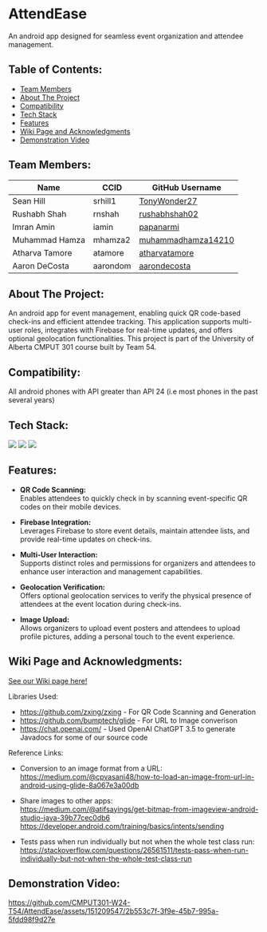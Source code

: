 # AttendEase

An android app designed for seamless event organization and attendee management.

## Table of Contents:

- [Team Members](#team-members)
- [About The Project](#about-the-project)
- [Compatibility](#compatibility)
- [Tech Stack](#tech-stack)
- [Features](#features)
- [Wiki Page and Acknowledgments](#wiki-page-and-acknowledgments)
- [Demonstration Video](#demonstration-video)

## Team Members:

| Name | CCID | GitHub Username |
| ------------- | ------------- | ------------- |
| Sean Hill | srhill1 | [TonyWonder27](https://github.com/TonyWonder27) |
| Rushabh Shah | rnshah | [rushabhshah02](https://github.com/rushabhshah02) |
| Imran Amin | iamin | [papanarmi](https://github.com/papanarmi) |
| Muhammad Hamza | mhamza2 | [muhammadhamza14210](https://github.com/muhammadhamza14210) |
| Atharva Tamore | atamore | [atharvatamore](https://github.com/atharvatamore) |
| Aaron DeCosta | aarondom | [aarondecosta](https://github.com/aarondecosta) |


## About The Project:

An android app for event management, enabling quick QR code-based check-ins and efficient attendee tracking.
This application supports multi-user roles, integrates with Firebase for real-time updates, and offers optional geolocation functionalities.
This project is part of the University of Alberta CMPUT 301 course built by Team 54.

## Compatibility:

All android phones with API greater than API 24 (i.e most phones in the past several years)

## Tech Stack:

<img src = "https://img.shields.io/badge/java-%23ED8B00.svg?style=for-the-badge&logo=openjdk&logoColor=white"/> <img src = "https://img.shields.io/badge/Android-3DDC84?style=for-the-badge&logo=android&logoColor=white"/> <img src = "https://img.shields.io/badge/firebase-ffca28?style=for-the-badge&logo=firebase&logoColor=black"/>

## Features:

- **QR Code Scanning:**  
  Enables attendees to quickly check in by scanning event-specific QR codes on their mobile devices.

- **Firebase Integration:**  
  Leverages Firebase to store event details, maintain attendee lists, and provide real-time updates on check-ins.

- **Multi-User Interaction:**  
  Supports distinct roles and permissions for organizers and attendees to enhance user interaction and management capabilities.

- **Geolocation Verification:**  
  Offers optional geolocation services to verify the physical presence of attendees at the event location during check-ins.

- **Image Upload:**  
  Allows organizers to upload event posters and attendees to upload profile pictures, adding a personal touch to the event experience.

## Wiki Page and Acknowledgments:

<!-- MAKE JAVADOCS PUBLIC AND ADD HERE! -->
[See our Wiki page here!](https://github.com/CMPUT301-W24-T54/AttendEase/wiki)

Libraries Used:
- https://github.com/zxing/zxing - For QR Code Scanning and Generation
- https://github.com/bumptech/glide - For URL to Image converison
- https://chat.openai.com/ - Used OpenAI ChatGPT 3.5 to generate Javadocs for some of our source code


Reference Links:
- Conversion to an image format from a URL:  
  https://medium.com/@cpvasani48/how-to-load-an-image-from-url-in-android-using-glide-8a067e3a00db

- Share images to other apps:  
  https://medium.com/@atifsayings/get-bitmap-from-imageview-android-studio-java-39b77cec0db6
  https://developer.android.com/training/basics/intents/sending

- Tests pass when run individually but not when the whole test class run:  
  https://stackoverflow.com/questions/26561511/tests-pass-when-run-individually-but-not-when-the-whole-test-class-run

## Demonstration Video:

https://github.com/CMPUT301-W24-T54/AttendEase/assets/151209547/2b553c7f-3f9e-45b7-995a-5fdd98f9d27e


